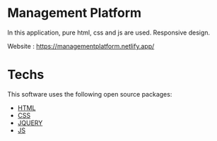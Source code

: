 # Management Platform

In this application, pure html, css and js are used. Responsive design.

Website : https://managementplatform.netlify.app/


# Techs </br>
This software uses the following open source packages:

<ul>
<li> <a href="https://www.w3schools.com/html/">HTML</a></li> 
<li> <a href="https://www.w3schools.com/css/">CSS</a>  </li> 
<li> <a href="https://jquery.com/">JQUERY</a>  </li> 
<li> <a href="https://www.w3schools.com/js/default.asp">JS</a>  </li>
</ul>
